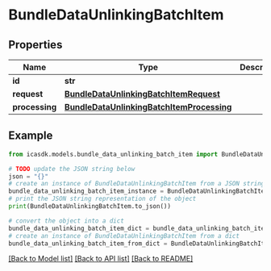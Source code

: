 # BundleDataUnlinkingBatchItem


## Properties

Name | Type | Description | Notes
------------ | ------------- | ------------- | -------------
**id** | **str** |  | 
**request** | [**BundleDataUnlinkingBatchItemRequest**](BundleDataUnlinkingBatchItemRequest.md) |  | 
**processing** | [**BundleDataUnlinkingBatchItemProcessing**](BundleDataUnlinkingBatchItemProcessing.md) |  | 

## Example

```python
from icasdk.models.bundle_data_unlinking_batch_item import BundleDataUnlinkingBatchItem

# TODO update the JSON string below
json = "{}"
# create an instance of BundleDataUnlinkingBatchItem from a JSON string
bundle_data_unlinking_batch_item_instance = BundleDataUnlinkingBatchItem.from_json(json)
# print the JSON string representation of the object
print(BundleDataUnlinkingBatchItem.to_json())

# convert the object into a dict
bundle_data_unlinking_batch_item_dict = bundle_data_unlinking_batch_item_instance.to_dict()
# create an instance of BundleDataUnlinkingBatchItem from a dict
bundle_data_unlinking_batch_item_from_dict = BundleDataUnlinkingBatchItem.from_dict(bundle_data_unlinking_batch_item_dict)
```
[[Back to Model list]](../README.md#documentation-for-models) [[Back to API list]](../README.md#documentation-for-api-endpoints) [[Back to README]](../README.md)


